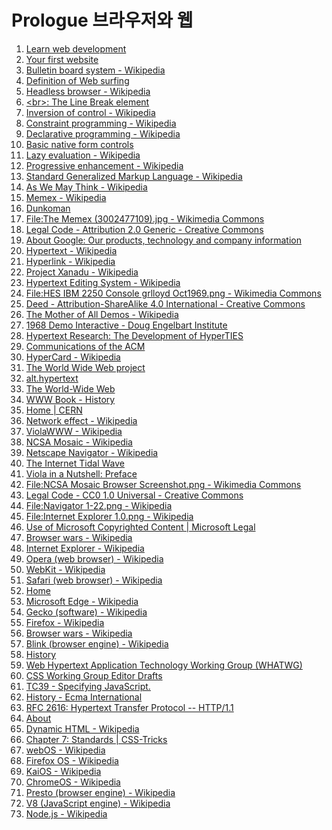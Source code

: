 # Prologue 브라우저와 웹

1. [Learn web development](https://developer.mozilla.org/en-US/docs/Learn)
2. [Your first website](https://developer.mozilla.org/en-US/docs/Learn/Getting_started_with_the_web)
3. [Bulletin board system - Wikipedia](https://en.wikipedia.org/wiki/Bulletin_board_system)
4. [Definition of Web surfing](https://www.pcmag.com/encyclopedia/term/web-surfing)
5. [Headless browser - Wikipedia](https://en.wikipedia.org/wiki/Headless_browser)
6. [\<br>: The Line Break element](https://developer.mozilla.org/en-US/docs/Web/HTML/Element/br)
7. [Inversion of control - Wikipedia](https://en.wikipedia.org/wiki/Inversion_of_control)
8. [Constraint programming - Wikipedia](https://en.wikipedia.org/wiki/Constraint_programming)
9. [Declarative programming - Wikipedia](https://en.wikipedia.org/wiki/Declarative_programming)
10. [Basic native form controls](https://developer.mozilla.org/en-US/docs/Learn/Forms/Basic_native_form_controls)
11. [Lazy evaluation - Wikipedia](https://en.wikipedia.org/wiki/Lazy_evaluation)
12. [Progressive enhancement - Wikipedia](https://en.wikipedia.org/wiki/Progressive_enhancement)
13. [Standard Generalized Markup Language - Wikipedia](https://en.wikipedia.org/wiki/Standard_Generalized_Markup_Language)
14. [As We May Think - Wikipedia](https://en.wikipedia.org/wiki/As_We_May_Think)
15. [Memex - Wikipedia](https://en.wikipedia.org/wiki/Memex)
16. [Dunkoman](https://www.flickr.com/people/79255326@N00)
17. [File:The Memex (3002477109).jpg - Wikimedia Commons](https://commons.wikimedia.org/wiki/File:The_Memex_(3002477109))
18. [Legal Code - Attribution 2.0 Generic - Creative Commons](https://creativecommons.org/licenses/by/2.0/legalcode)
19. [About Google: Our products, technology and company information](https://about.google/)
20. [Hypertext - Wikipedia](https://en.wikipedia.org/wiki/Hypertext)
21. [Hyperlink - Wikipedia](https://en.wikipedia.org/wiki/Hyperlink#History)
22. [Project Xanadu - Wikipedia](https://en.wikipedia.org/wiki/Project_Xanadu)
23. [Hypertext Editing System - Wikipedia](https://en.wikipedia.org/wiki/Hypertext_Editing_System)
24. [File:HES IBM 2250 Console grlloyd Oct1969.png - Wikimedia Commons](https://commons.wikimedia.org/wiki/File:HES_IBM_2250_Console_grlloyd_Oct1969.png)
25. [Deed - Attribution-ShareAlike 4.0 International - Creative Commons](https://creativecommons.org/licenses/by-sa/4.0/deed.en)
26. [The Mother of All Demos - Wikipedia](https://en.wikipedia.org/wiki/The_Mother_of_All_Demos)
27. [1968 Demo Interactive - Doug Engelbart Institute](https://www.dougengelbart.org/content/view/374/464/)
28. [Hypertext Research: The Development of HyperTIES](http://www.cs.umd.edu/hcil/hyperties/)
29. [Communications of the ACM](https://cacm.acm.org/)
30. [HyperCard - Wikipedia](https://en.wikipedia.org/wiki/HyperCard)
31. [The World Wide Web project](http://info.cern.ch/hypertext/WWW/TheProject.html)
32. [alt.hypertext](https://www.w3.org/People/Berners-Lee/1991/08/art-6484.txt)
33. [The World-Wide Web](https://dl.acm.org/doi/10.1145/179606.179671)
34. [WWW Book - History](https://www.w3.org/DesignIssues/TimBook-old/History.html)
35. [Home | CERN](https://home.cern/)
36. [Network effect - Wikipedia](https://en.wikipedia.org/wiki/Network_effect)
37. [ViolaWWW - Wikipedia](https://en.wikipedia.org/wiki/ViolaWWW)
38. [NCSA Mosaic - Wikipedia](https://en.wikipedia.org/wiki/Mosaic_(web_browser))
39. [Netscape Navigator - Wikipedia](https://en.wikipedia.org/wiki/Netscape_Navigator)
40. [The Internet Tidal Wave](https://lettersofnote.com/2011/07/22/the-internet-tidal-wave/)
41. [Viola in a Nutshell: Preface](https://web.archive.org/web/20200706084621/http://viola.org/viola/book/preface.html)
42. [File:NCSA Mosaic Browser Screenshot.png - Wikimedia Commons](https://commons.wikimedia.org/wiki/File:NCSA_Mosaic_Browser_Screenshot.png)
43. [Legal Code - CC0 1.0 Universal - Creative Commons](https://creativecommons.org/publicdomain/zero/1.0/legalcode)
44. [File:Navigator 1-22.png - Wikipedia](https://en.wikipedia.org/wiki/File:Navigator_1-22.png#filehistory)
45. [File:Internet Explorer 1.0.png - Wikipedia](https://en.wikipedia.org/wiki/File:Internet_Explorer_1.0.png)
46. [Use of Microsoft Copyrighted Content | Microsoft Legal](https://www.microsoft.com/en-us/legal/copyright/permissions)
47. [Browser wars - Wikipedia](https://en.wikipedia.org/wiki/Browser_wars#First_Browser_War_(1995%E2%80%932001))
48. [Internet Explorer - Wikipedia](https://en.wikipedia.org/wiki/Internet_Explorer)
49. [Opera (web browser) - Wikipedia](https://en.wikipedia.org/wiki/Opera_(web_browser))
50. [WebKit - Wikipedia](https://en.wikipedia.org/wiki/WebKit)
51. [Safari (web browser) - Wikipedia](https://en.wikipedia.org/wiki/Safari_(web_browser))
52. [Home](https://www.chromium.org/)
53. [Microsoft Edge - Wikipedia](https://en.wikipedia.org/wiki/Microsoft_Edge)
54. [Gecko (software) - Wikipedia](https://en.wikipedia.org/wiki/Gecko_(software))
55. [Firefox - Wikipedia](https://en.wikipedia.org/wiki/Firefox)
56. [Browser wars - Wikipedia](https://en.wikipedia.org/wiki/Browser_wars#Second_Browser_War_(2004%E2%80%932017))
57. [Blink (browser engine) - Wikipedia](https://en.wikipedia.org/wiki/Blink_(browser_engine))
58. [History](https://www.w3.org/Consortium/facts)
59. [Web Hypertext Application Technology Working Group (WHATWG)](https://whatwg.org/)
60. [CSS Working Group Editor Drafts](https://drafts.csswg.org/)
61. [TC39 - Specifying JavaScript.](https://tc39.es/)
62. [History - Ecma International](https://www.ecma-international.org/about-ecma/history/)
63. [RFC 2616: Hypertext Transfer Protocol -- HTTP/1.1](https://tools.ietf.org/html/rfc2616)
64. [About](https://www.ietf.org/about/)
65. [Dynamic HTML - Wikipedia](https://en.wikipedia.org/wiki/Dynamic_HTML)
66. [Chapter 7: Standards | CSS-Tricks](https://css-tricks.com/chapter-7-standards/)
67. [webOS - Wikipedia](https://en.wikipedia.org/wiki/WebOS)
68. [Firefox OS - Wikipedia](https://en.wikipedia.org/wiki/Firefox_OS)
69. [KaiOS - Wikipedia](https://en.wikipedia.org/wiki/KaiOS)
70. [ChromeOS - Wikipedia](https://en.wikipedia.org/wiki/Chrome_OS)
71. [Presto (browser engine) - Wikipedia](https://en.wikipedia.org/wiki/Presto_(browser_engine))
72. [V8 (JavaScript engine) - Wikipedia](https://en.wikipedia.org/wiki/V8_(JavaScript_engine))
73. [Node.js - Wikipedia](https://en.wikipedia.org/wiki/Node.js)
